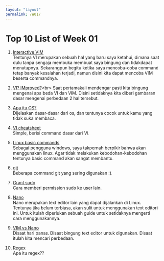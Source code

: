 ```yaml
---
layout: "layout"
permalink: /W01/
---
```


# Top 10 List of Week 01

1. [Interactive VIM](https://www.openvim.com/)<br>
Tentunya VI merupakan sebuah hal yang baru saya ketahui, dimana saat dulu tanpa sengaja membuka membuat saya bingung dan tidakdapat menutupnya.
Sekarangpun begitu ketika saya mencoba-coba command tetap banyak kesalahan terjadi, namun disini kita dapat mencoba VIM beserta commandnya.

2. [VI? IMproved?](https://www.shell-tips.com/linux/vi-vs-vim/#:~:text=Vi%20stands%20for%20Visual.,Vi%20standard%20with%20many%20additions.)<br>
Saat pertamakali mendengar pasti kita bingung mengenai apa beda VI dan VIM.
Disini setidaknya kita diberi gambaran dasar mengenai perbedaan 2 hal tersebut.

3. [Apa itu OS?](https://www.youtube.com/watch?v=vBURTt97EkA&list=PLBlnK6fEyqRiVhbXDGLXDk_OQAeuVcp2O)<br>
Dijelaskan dasar-dasar dari os, dan tentunya cocok untuk kamu yang tidak suka membaca.

4. [VI cheatsheet](https://ryanstutorials.net/linuxtutorial/cheatsheetvi.php)<br>
Simple, berisi command dasar dari VI.

5. [Linux basic commands](https://maker.pro/linux/tutorial/basic-linux-commands-for-beginners)<br>
Sebagai pengguna windows, saya takpernah berpikir bahwa akan menggunakan linux.
Agar tidak melakukan kebodohan-kebodohan tentunya basic command akan sangat membantu.

6. [git](https://cdn.rawgit.com/hostinger/banners/cc2e0268/tutorials/pdf/GIT-cheat-sheet.pdf)<br>
Beberapa command git yang sering digunakan :).

7. [Grant sudo](https://phoenixnap.com/kb/how-to-create-sudo-user-on-ubuntu)<br>
Cara memberi permission sudo ke user lain.

8. [Nano](https://www.howtogeek.com/howto/42980/the-beginners-guide-to-nano-the-linux-command-line-text-editor/)<br>
Nano merupakan text editor lain yang dapat dijalankan di Linux.
Tentunya jika belum terbiasa, akan sulit untuk menggunakan text editori ini.
Untuk itulah diperlukan sebuah guide untuk setidaknya mengerti cara menggunakannya.

9. [VIM vs Nano](https://linuxhint.com/vim_vs_nano/)<br>
Disaat hari panas.
Disaat bingung text editor untuk digunakan.
Disaat itulah kita mencari perbedaan.

10. [Regex](https://www.computerhope.com/jargon/r/regex.htm)<br>
Apa itu regex??